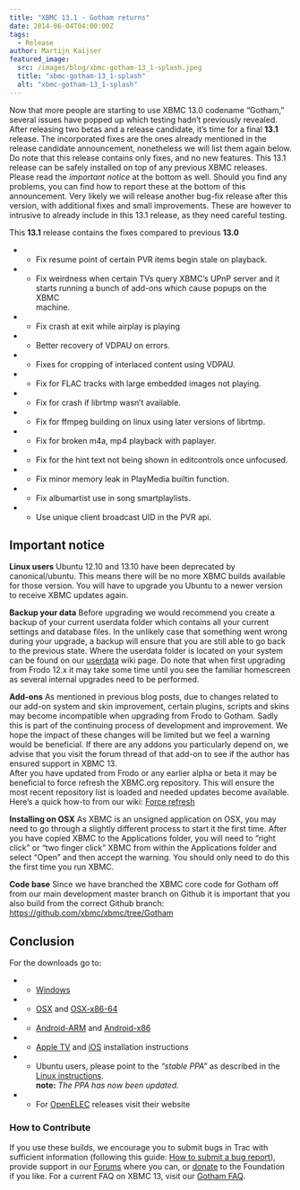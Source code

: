 ```yaml
---
title: "XBMC 13.1 - Gotham returns"
date: 2014-06-04T04:00:00Z
tags:
  - Release
author: Martijn Kaijser
featured_image:
  src: /images/blog/xbmc-gotham-13_1-splash.jpeg
  title: "xbmc-gotham-13_1-splash"
  alt: "xbmc-gotham-13_1-splash"
---
```


Now that more people are starting to use XBMC 13.0 codename “Gotham,” several issues have popped up which testing hadn’t previously revealed. After releasing two betas and a release candidate, it’s time for a final **13.1** release. The incorporated fixes are the ones already mentioned in the release candidate announcement, nonetheless we will list them again below. Do note that this release contains only fixes, and no new features. This 13.1 release can be safely installed on top of any previous XBMC releases. Please read the _important notice_ at the bottom as well. Should you find any problems, you can find how to report these at the bottom of this announcement. Very likely we will release another bug-fix release after this version, with additional fixes and small improvements. These are however to intrusive to already include in this 13.1 release, as they need careful testing.

This **13.1** release contains the fixes compared to previous **13.0**

- - Fix resume point of certain PVR items begin stale on playback.
- - Fix weirdness when certain TVs query XBMC’s UPnP server and it  
    starts running a bunch of add-ons which cause popups on the XBMC  
    machine.
- - Fix crash at exit while airplay is playing
- - Better recovery of VDPAU on errors.
- - Fixes for cropping of interlaced content using VDPAU.
- - Fix for FLAC tracks with large embedded images not playing.
- - Fix for crash if librtmp wasn’t available.
- - Fix for ffmpeg building on linux using later versions of librtmp.
- - Fix for broken m4a, mp4 playback with paplayer.
- - Fix for the hint text not being shown in editcontrols once unfocused.
- - Fix minor memory leak in PlayMedia builtin function.
- - Fix albumartist use in song smartplaylists.
- - Use unique client broadcast UID in the PVR api.

## Important notice

**Linux users** Ubuntu 12.10 and 13.10 have been deprecated by canonical/ubuntu. This means there will be no more XBMC builds available for those version. You will have to upgrade you Ubuntu to a newer version to receive XBMC updates again.

**Backup your data** Before upgrading we would recommend you create a backup of your current userdata folder which contains all your current settings and database files. In the unlikely case that something went wrong during your upgrade, a backup will ensure that you are still able to go back to the previous state. Where the userdata folder is located on your system can be found on our [userdata](https://kodi.wiki/view/Userdata) wiki page. Do note that when first upgrading from Frodo 12.x it may take some time until you see the familiar homescreen as several internal upgrades need to be performed.

**Add-ons** As mentioned in previous blog posts, due to changes related to our add-on system and skin improvement, certain plugins, scripts and skins may become incompatible when upgrading from Frodo to Gotham. Sadly this is part of the continuing process of development and improvement. We hope the impact of these changes will be limited but we feel a warning would be beneficial. If there are any addons you particularly depend on, we advise that you visit the forum thread of that add-on to see if the author has ensured support in XBMC 13.  
 After you have updated from Frodo or any earlier alpha or beta it may be beneficial to force refresh the XBMC.org repository. This will ensure the most recent repository list is loaded and needed updates become available. Here’s a quick how-to from our wiki: [Force refresh](https://kodi.wiki/view/Add-on_manager)

**Installing on OSX** As XBMC is an unsigned application on OSX, you may need to go through a slightly different process to start it the first time. After you have copied XBMC to the Applications folder, you will need to “right click” or “two finger click” XBMC from within the Applications folder and select “Open” and then accept the warning. You should only need to do this the first time you run XBMC.

**Code base** Since we have branched the XBMC core code for Gotham off from our main development master branch on Github it is important that you also build from the correct Github branch: <https://github.com/xbmc/xbmc/tree/Gotham>

## Conclusion

For the downloads go to:

- - [Windows](https://kodi.wiki/download/ "XBMC for Windows")
- - [OSX](https://kodi.wiki/download/ "XBMC for OSX") and [OSX-x86-64](https://kodi.wiki/download/ "XBMC for 64bit OSX")
- - [Android-ARM](https://kodi.wiki/download/ "XBMC for Android") and [Android-x86](https://kodi.wiki/download/ "XBMC for Android")
- - [Apple TV](https://kodi.wiki/view/HOW-TO:Install_XBMC_on_Apple_TV_2 "Apple TV instuctions") and [iOS](https://kodi.wiki/view/HOW-TO:Install_XBMC_on_iPad/iPhone/iPod_touch "iOS installation instructions") installation instructions
- - Ubuntu users, please point to the _“stable PPA”_ as described in the [Linux instructions](https://kodi.wiki/view/HOW-TO:Install_XBMC_for_Linux "XBMC for Linux Install Instructions").  
    **note:** _The PPA has now been updated._
- - For [OpenELEC](https://openelec.tv/news/22-releases/129-openelec-4-0-4-released) releases visit their website

### How to Contribute

If you use these builds, we encourage you to submit bugs in Trac with sufficient information (following this guide: [How to submit a bug report](https://kodi.wiki/view/HOW-TO:Submit_a_bug_report)), provide support in our [Forums](https://forum.kodi.tv/ "XBMC Forums") where you can, or [donate](https://kodi.wiki/contribute/donate/ "XBMC Foundation Donations") to the Foundation if you like. For a current FAQ on XBMC 13, visit our [Gotham FAQ](<https://kodi.wiki/view/XBMC_v13_(Gotham)_FAQ> "XBMC 13 FAQ").
